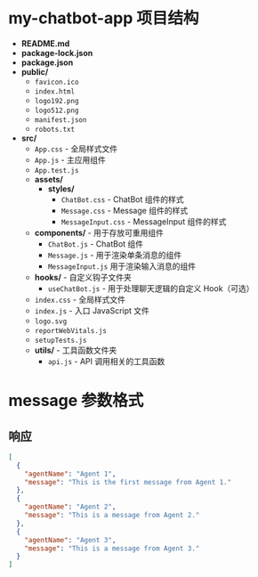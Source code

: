# my-chatbot-app 项目结构

- **README.md**
- **package-lock.json**
- **package.json**
- **public/**
    - `favicon.ico`
    - `index.html`
    - `logo192.png`
    - `logo512.png`
    - `manifest.json`
    - `robots.txt`
- **src/**
    - `App.css` - 全局样式文件
    - `App.js` - 主应用组件
    - `App.test.js`
    - **assets/**
        - **styles/**
            - `ChatBot.css` - ChatBot 组件的样式
            - `Message.css` - Message 组件的样式
            - `MessageInput.css` - MessageInput 组件的样式
    - **components/** - 用于存放可重用组件
        - `ChatBot.js` - ChatBot 组件
        - `Message.js` - 用于渲染单条消息的组件
        - `MessageInput.js` 用于渲染输入消息的组件
    - **hooks/** - 自定义钩子文件夹
        - `useChatBot.js` - 用于处理聊天逻辑的自定义 Hook（可选）
    - `index.css` - 全局样式文件
    - `index.js` - 入口 JavaScript 文件
    - `logo.svg`
    - `reportWebVitals.js`
    - `setupTests.js`
    - **utils/** - 工具函数文件夹
        - `api.js` - API 调用相关的工具函数

# message 参数格式

## 响应

```json
[
  {
    "agentName": "Agent 1",
    "message": "This is the first message from Agent 1."
  },
  {
    "agentName": "Agent 2",
    "message": "This is a message from Agent 2."
  },
  {
    "agentName": "Agent 3",
    "message": "This is a message from Agent 3."
  }
]
```